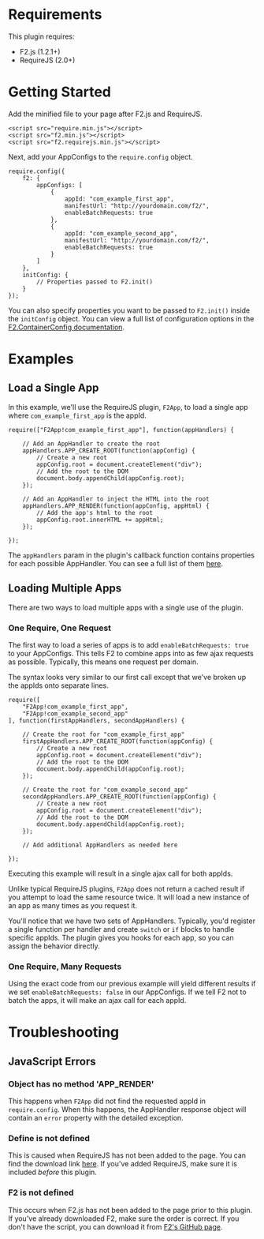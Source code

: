 # Requirements

This plugin requires:

- F2.js (1.2.1+)
- RequireJS (2.0+)

# Getting Started

Add the minified file to your page after F2.js and RequireJS.

	<script src="require.min.js"></script>
	<script src="f2.min.js"></script>
	<script src="f2.requirejs.min.js"></script>

Next, add your AppConfigs to the `require.config` object.

	require.config({
		f2: {
			appConfigs: [
				{
					appId: "com_example_first_app",
					manifestUrl: "http://yourdomain.com/f2/",
					enableBatchRequests: true
				},
				{
					appId: "com_example_second_app",
					manifestUrl: "http://yourdomain.com/f2/",
					enableBatchRequests: true
				}
			]
		},
		initConfig: {
			// Properties passed to F2.init()
		}
	});

You can also specify properties you want to be passed to `F2.init()` inside the `initConfig` object. You can view a full list of configuration options in the [F2.ContainerConfig documentation](http://docs.openf2.org/sdk/classes/F2.ContainerConfig.html).

# Examples

## Load a Single App

In this example, we'll use the RequireJS plugin, `F2App`, to load a single app where `com_example_first_app` is the appId.

	require(["F2App!com_example_first_app"], function(appHandlers) {
		
		// Add an AppHandler to create the root
		appHandlers.APP_CREATE_ROOT(function(appConfig) {
			// Create a new root
			appConfig.root = document.createElement("div");
			// Add the root to the DOM
			document.body.appendChild(appConfig.root);
		});

		// Add an AppHandler to inject the HTML into the root
		appHandlers.APP_RENDER(function(appConfig, appHtml) {
			// Add the app's html to the root
			appConfig.root.innerHTML += appHtml;
		});

	});

The `appHandlers` param in the plugin's callback function contains properties for each possible AppHandler. You can see a full list of them [here](http://docs.openf2.org/sdk/classes/F2.AppHandlers.html).

## Loading Multiple Apps

There are two ways to load multiple apps with a single use of the plugin.

### One Require, One Request

The first way to load a series of apps is to add `enableBatchRequests: true` to your AppConfigs. This tells F2 to combine apps into as few ajax requests as possible. Typically, this means one request per domain.

The syntax looks very similar to our first call except that we've broken up the appIds onto separate lines.

	require([
		"F2App!com_example_first_app", 
		"F2App!com_example_second_app"
	], function(firstAppHandlers, secondAppHandlers) {
		
		// Create the root for "com_example_first_app"
		firstAppHandlers.APP_CREATE_ROOT(function(appConfig) {
			// Create a new root
			appConfig.root = document.createElement("div");
			// Add the root to the DOM
			document.body.appendChild(appConfig.root);
		});

		// Create the root for "com_example_second_app"
		secondAppHandlers.APP_CREATE_ROOT(function(appConfig) {
			// Create a new root
			appConfig.root = document.createElement("div");
			// Add the root to the DOM
			document.body.appendChild(appConfig.root);
		});

		// Add additional AppHandlers as needed here

	});

Executing this example will result in a single ajax call for both appIds. 

Unlike typical RequireJS plugins, `F2App` does not return a cached result if you attempt to load the same resource twice. It will load a new instance of an app as many times as you request it.

You'll notice that we have two sets of AppHandlers. Typically, you'd register a single function per handler and create `switch` or `if` blocks to handle specific appIds. The plugin gives you hooks for each app, so you can assign the behavior directly.

### One Require, Many Requests

Using the exact code from our previous example will yield different results if we set `enableBatchRequests: false` in our AppConfigs. If we tell F2 not to batch the apps, it will  make an ajax call for each appId.

# Troubleshooting

## JavaScript Errors

### Object has no method 'APP_RENDER'

This happens when `F2App` did not find the requested appId in `require.config`. When this happens, the AppHandler response object will contain an `error` property with the detailed exception.

### Define is not defined

This is caused when RequireJS has not been added to the page. You can find the download link [here](http://requirejs.org/docs/download.html). If you've added RequireJS, make sure it is included _before_ this plugin.

### F2 is not defined

This occurs when F2.js has not been added to the page prior to this plugin. If you've already downloaded F2, make sure the order is correct. If you don't have the script, you can download it from [F2's GitHub page](https://github.com/OpenF2/F2).